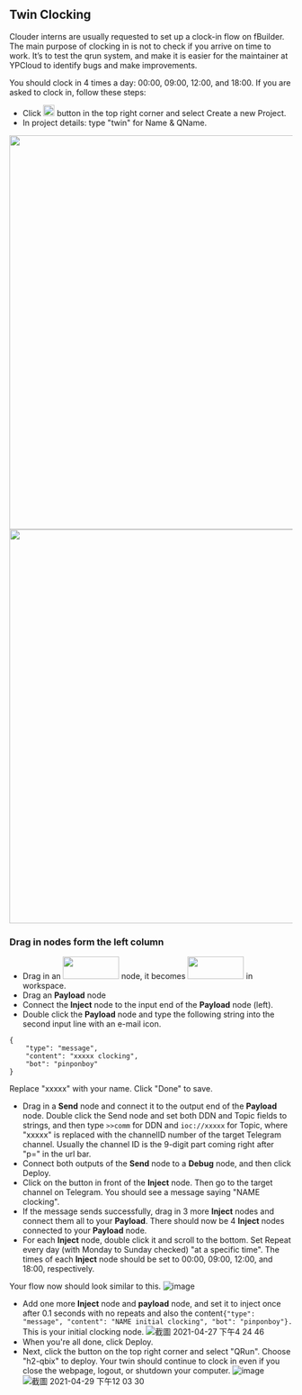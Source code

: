 ## Twin Clocking
Clouder interns are usually requested to set up a clock-in flow on fBuilder. The main purpose of clocking in is not to check if you arrive on time to work. It’s to test the qrun system, and make it is easier for the maintainer at YPCloud to identify bugs and make improvements. 

You should clock in 4 times a day: 00:00, 09:00, 12:00, and 18:00. 
If you are asked to clock in, follow these steps: 

* Click <img src="https://i.imgur.com/66dK5wO.png" width=20 height=20> button in the top right corner and select Create a new Project. 
* In project details: type "twin" for Name & QName.

<img src="https://i.imgur.com/i8YrWeI.jpg" width=1000 height=700>
<img src="https://i.imgur.com/dgwFKdL.png" width=700 height=700>

### Drag in nodes form the left column

* Drag in an  <img src="https://i.imgur.com/dcq5SnC.png" width=100 height=40> node, it becomes <img src="https://i.imgur.com/UOdTwVI.png" width=100 height=40> in workspace. 
* Drag an **Payload** node
* Connect the **Inject** node to the input end of the **Payload** node (left). 
* Double click the **Payload** node and type the following string into the second input line with an e-mail icon.
```
{
    "type": "message", 
    "content": "xxxxx clocking", 
    "bot": "pinponboy"
}
```
Replace "xxxxx" with your name. Click "Done" to save.

* Drag in a **Send** node and connect it to the output end of the **Payload** node. Double click the Send node and set both DDN and Topic fields to strings, and then type `>>comm` for DDN and `ioc://xxxxx` for Topic, where "xxxxx" is replaced with the channelID number of the target Telegram channel. Usually the channel ID is the 9-digit part coming right after "p=" in the url bar.
* Connect both outputs of the **Send** node to a **Debug** node, and then click Deploy.
* Click on the button in front of the **Inject** node. Then go to the target channel on Telegram. You should see a message saying "NAME clocking". 
* If the message sends successfully, drag in 3 more **Inject** nodes and connect them all to your **Payload**. There should now be 4 **Inject** nodes connected to your **Payload** node. 
* For each **Inject** node, double click it and scroll to the bottom. Set Repeat every day (with Monday to Sunday checked) "at a specific time". The times of each **Inject** node should be set to 00:00, 09:00, 12:00, and 18:00, respectively. 

Your flow now should look similar to this.
![image](https://user-images.githubusercontent.com/20572126/111123353-3086b080-85aa-11eb-88d7-d0b998e5305c.png)

* Add one more **Inject** node and **payload** node, and set it to inject once after 0.1 seconds with no repeats and also the content```{"type": "message", "content": "NAME initial clocking", "bot": "pinponboy"}.``` This is your initial clocking node. 
![截圖 2021-04-27 下午4 24 46](https://user-images.githubusercontent.com/32254088/116835818-b2807680-abf6-11eb-869c-a748005dcf87.png)
* When you're all done, click Deploy. 
* Next, click the button on the top right corner and select "QRun". Choose "h2-qbix" to deploy. Your twin should continue to clock in even if you close the webpage, logout, or shutdown your computer. 
![image](https://imgur.com/yMwn7ic.png)
![截圖 2021-04-29 下午12 03 30](https://user-images.githubusercontent.com/32254088/116835834-c1ffbf80-abf6-11eb-9288-c2e1c564043a.png)
